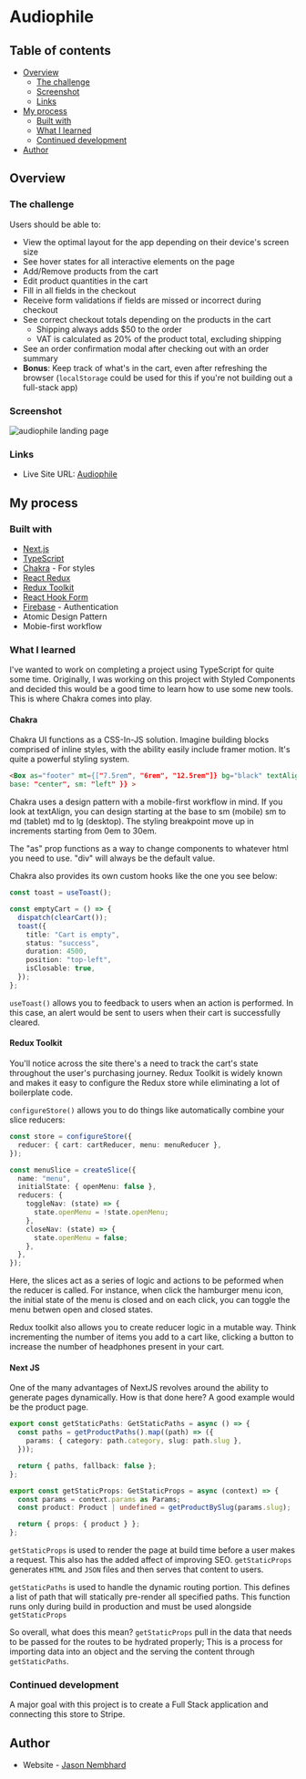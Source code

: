# Audiophile

## Table of contents

- [Overview](#overview)
  - [The challenge](#the-challenge)
  - [Screenshot](#screenshot)
  - [Links](#links)
- [My process](#my-process)
  - [Built with](#built-with)
  - [What I learned](#what-i-learned)
  - [Continued development](#continued-development)
- [Author](#author)

## Overview

### The challenge

Users should be able to:

- View the optimal layout for the app depending on their device's screen size
- See hover states for all interactive elements on the page
- Add/Remove products from the cart
- Edit product quantities in the cart
- Fill in all fields in the checkout
- Receive form validations if fields are missed or incorrect during checkout
- See correct checkout totals depending on the products in the cart
  - Shipping always adds $50 to the order
  - VAT is calculated as 20% of the product total, excluding shipping
- See an order confirmation modal after checking out with an order summary
- **Bonus**: Keep track of what's in the cart, even after refreshing the browser (`localStorage` could be used for this if you're not building out a full-stack app)

### Screenshot

![audiophile landing page](/public/audiophile-landing-page.png)

### Links

- Live Site URL: [Audiophile](https://audiophilemusic.vercel.app)

## My process

### Built with

- [Next.js](https://nextjs.org/)
- [TypeScript](https://www.typescriptlang.org/)
- [Chakra](https://chakra-ui.com/) - For styles
- [React Redux](https://react-redux.js.org/)
- [Redux Toolkit](https://redux-toolkit.js.org/)
- [React Hook Form](https://react-hook-form.com/)
- [Firebase](https://firebase.google.com/) - Authentication
- Atomic Design Pattern
- Mobie-first workflow

### What I learned

I've wanted to work on completing a project using TypeScript for quite some time. Originally, I was working on this project with Styled Components and decided this would be a good time to learn how to use some new tools. This is where Chakra comes into play.

#### Chakra

Chakra UI functions as a CSS-In-JS solution. Imagine building blocks comprised of inline styles, with the ability easily include framer motion. It's quite a powerful styling system.

```html
<Box as="footer" mt={["7.5rem", "6rem", "12.5rem"]} bg="black" textAlign={{
base: "center", sm: "left" }} >
```

Chakra uses a design pattern with a mobile-first workflow in mind. If you look at textAlign, you can design starting at the base to sm (mobile) sm to md (tablet) md to lg (desktop). The styling breakpoint move up in increments starting from 0em to 30em.

The "as" prop functions as a way to change components to whatever html you need to use. "div" will always be the default value.

Chakra also provides its own custom hooks like the one you see below:

```typescript
const toast = useToast();

const emptyCart = () => {
  dispatch(clearCart());
  toast({
    title: "Cart is empty",
    status: "success",
    duration: 4500,
    position: "top-left",
    isClosable: true,
  });
};
```

`useToast()` allows you to feedback to users when an action is performed. In this case, an alert would be sent to users when their cart is successfully cleared.

#### Redux Toolkit

You'll notice across the site there's a need to track the cart's state throughout the user's purchasing journey. Redux Toolkit is widely known and makes it easy to configure the Redux store while eliminating a lot of boilerplate code.

`configureStore()` allows you to do things like automatically combine your slice reducers:

```typescript
const store = configureStore({
  reducer: { cart: cartReducer, menu: menuReducer },
});
```

```typescript
const menuSlice = createSlice({
  name: "menu",
  initialState: { openMenu: false },
  reducers: {
    toggleNav: (state) => {
      state.openMenu = !state.openMenu;
    },
    closeNav: (state) => {
      state.openMenu = false;
    },
  },
});
```

Here, the slices act as a series of logic and actions to be peformed when the reducer is called. For instance, when click the hamburger menu icon, the initial state of the menu is closed and on each click, you can toggle the menu betwen open and closed states.

Redux toolkit also allows you to create reducer logic in a mutable way. Think incrementing the number of items you add to a cart like, clicking a button to increase the number of headphones present in your cart.

#### Next JS

One of the many advantages of NextJS revolves around the ability to generate pages dynamically. How is that done here? A good example would be the product page.

```typescript
export const getStaticPaths: GetStaticPaths = async () => {
  const paths = getProductPaths().map((path) => ({
    params: { category: path.category, slug: path.slug },
  }));

  return { paths, fallback: false };
};

export const getStaticProps: GetStaticProps = async (context) => {
  const params = context.params as Params;
  const product: Product | undefined = getProductBySlug(params.slug);

  return { props: { product } };
};
```

`getStaticProps` is used to render the page at build time before a user makes a request. This also has the added affect of improving SEO. `getStaticProps` generates `HTML` and `JSON` files and then serves that content to users.

`getStaticPaths` is used to handle the dynamic routing portion. This defines a list of path that will statically pre-render all specified paths. This function runs only during build in production and must be used alongside `getStaticProps`

So overall, what does this mean? `getStaticProps` pull in the data that needs to be passed for the routes to be hydrated properly; This is a process for importing data into an object and the serving the content through `getStaticPaths`.

### Continued development

A major goal with this project is to create a Full Stack application and connecting this store to Stripe.

## Author

- Website - [Jason Nembhard](https://www.jasonnembhard.com)
